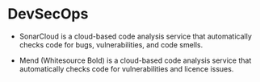 # DevSecOps

- SonarCloud is a cloud-based code analysis service that automatically checks code for bugs, vulnerabilities, and code smells.

- Mend (Whitesource Bold) is a cloud-based code analysis service that automatically checks code for vulnerabilities and licence issues.